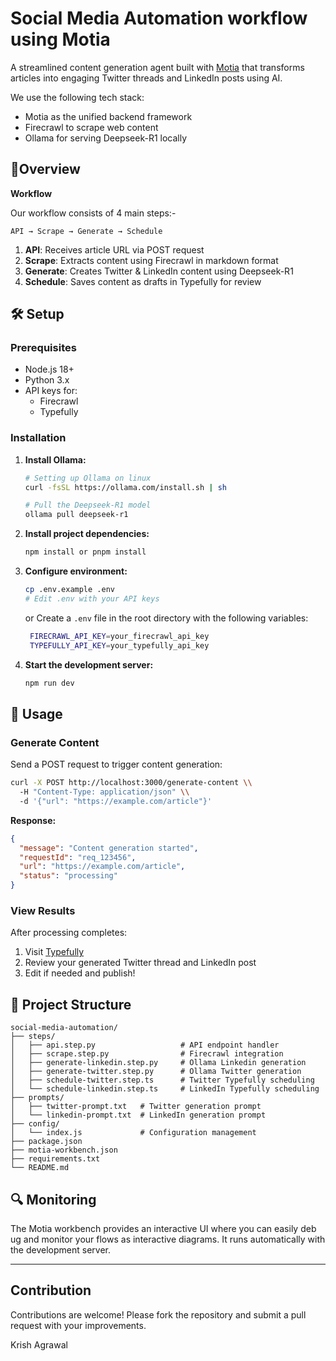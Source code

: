 # Social Media Automation workflow using Motia

A streamlined content generation agent built with [Motia](https://github.com/MotiaDev/motia) that transforms articles into engaging Twitter threads and LinkedIn posts using AI.

We use the following tech stack:
- Motia as the unified backend framework
- Firecrawl to scrape web content
- Ollama for serving Deepseek-R1 locally

## 🎯Overview

**Workflow**

Our workflow consists of 4 main steps:-

```
API → Scrape → Generate → Schedule
```

1. **API**: Receives article URL via POST request
2. **Scrape**: Extracts content using Firecrawl in markdown format
3. **Generate**: Creates Twitter & LinkedIn content using Deepseek-R1
4. **Schedule**: Saves content as drafts in Typefully for review

## 🛠️ Setup

### Prerequisites

- Node.js 18+
- Python 3.x
- API keys for:
  - Firecrawl
  - Typefully

### Installation

1. **Install Ollama:**
   ```bash
   # Setting up Ollama on linux
   curl -fsSL https://ollama.com/install.sh | sh

   # Pull the Deepseek-R1 model
   ollama pull deepseek-r1
   ```

2. **Install project dependencies:**
   ```bash
   npm install or pnpm install
   ```

3. **Configure environment:**
   ```bash
   cp .env.example .env
   # Edit .env with your API keys
   ```
   or Create a `.env` file in the root directory with the following variables:
   ```bash
    FIRECRAWL_API_KEY=your_firecrawl_api_key
    TYPEFULLY_API_KEY=your_typefully_api_key
   ```

4. **Start the development server:**
   ```bash
   npm run dev
   ```

## 🚀 Usage

### Generate Content

Send a POST request to trigger content generation:

```bash
curl -X POST http://localhost:3000/generate-content \\
  -H "Content-Type: application/json" \\
  -d '{"url": "https://example.com/article"}'
```

**Response:**
```json
{
  "message": "Content generation started",
  "requestId": "req_123456",
  "url": "https://example.com/article",
  "status": "processing"
}
```

### View Results

After processing completes:
1. Visit [Typefully](https://typefully.com/drafts)
2. Review your generated Twitter thread and LinkedIn post
3. Edit if needed and publish!

## 📁 Project Structure

```
social-media-automation/
├── steps/
│   ├── api.step.py                   # API endpoint handler
│   ├── scrape.step.py                # Firecrawl integration
│   ├── generate-linkedin.step.py     # Ollama Linkedin generation
│   ├── generate-twitter.step.py      # Ollama Twitter generation
│   ├── schedule-twitter.step.ts      # Twitter Typefully scheduling
│   └── schedule-linkedin.step.ts     # LinkedIn Typefully scheduling
├── prompts/
│   ├── twitter-prompt.txt   # Twitter generation prompt
│   └── linkedin-prompt.txt  # LinkedIn generation prompt
├── config/
│   └── index.js             # Configuration management
├── package.json
├── motia-workbench.json
├── requirements.txt
└── README.md
```

## 🔍 Monitoring

The Motia workbench provides an interactive UI where you can easily deb ug and monitor your flows as interactive diagrams. It runs automatically with the development server.

---

## Contribution

Contributions are welcome! Please fork the repository and submit a pull request with your improvements. 

Krish Agrawal
